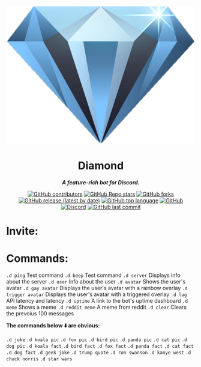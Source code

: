 <div align="center">
  
  
<img src="https://raw.githubusercontent.com/Galaxy-Coding/diamond-bot/master/images/diamond.png" alt="Diamond logo" width="500">


# Diamond

**_A feature-rich bot for Discord._**  

[![GitHub contributors](https://img.shields.io/github/contributors/galaxy-coding/diamond-bot?style=for-the-badge)](https://github.com/Galaxy-Coding/diamond-bot) [![GitHub Repo stars](https://img.shields.io/github/stars/galaxy-coding/diamond-bot?style=for-the-badge)](https://github.com/Galaxy-Coding/diamond-bot) [![GitHub forks](https://img.shields.io/github/forks/galaxy-coding/diamond-bot?style=for-the-badge)](https://github.com/Galaxy-Coding/diamond-bot/fork) [![GitHub release (latest by date)](https://img.shields.io/github/v/release/galaxy-coding/diamond-bot?style=for-the-badge)](https://github.com/Galaxy-Coding/diamond-bot) [![GitHub top language](https://img.shields.io/github/languages/top/galaxy-coding/diamond-bot?style=for-the-badge&color=yellow)](https://github.com/Galaxy-Coding/diamond-bot) [![GitHub](https://img.shields.io/github/license/galaxy-coding/diamond-bot?style=for-the-badge)](https://github.com/Galaxy-Coding/diamond-bot) [![Discord](https://img.shields.io/discord/776207512168955915?label=discord&style=for-the-badge)](https://disboard.org/server/776207512168955915) [![GitHub last commit](https://img.shields.io/github/last-commit/galaxy-coding/diamond-bot?style=for-the-badge)](https://github.com/Galaxy-Coding/diamond-bot)  
</div>

# Invite:

# Commands:

`.d ping` Test command
`.d beep` Test command
`.d server` Displays info about the server
`.d user` Info about the user
`.d avatar` Shows the user's avatar
`.d gay avatar` Displays the user's avatar with a rainbow overlay
`.d trigger avatar` Displays the user's avatar with a triggered overlay
`.d lag` API latency and latency
`.d uptime` A link to the bot's uptime dashboard
`.d meme` Shows a meme
`.d reddit meme` A meme from reddit
`.d clear` Clears the prevoius 100 messages

**The commands below :arrow_down: are obvious:**

`.d joke` 
`.d koala pic`
`.d fox pic`
`.d bird pic`
`.d panda pic`
`.d cat pic`
`.d dog pic`
`.d koala fact`
`.d bird fact`
`.d fox fact`
`.d panda fact`
`.d cat fact`
`.d dog fact`
`.d geek joke`
`.d trump quote`
`.d ron swanson`
`.d kanye west`
`.d chuck norris`
`.d star wars`

